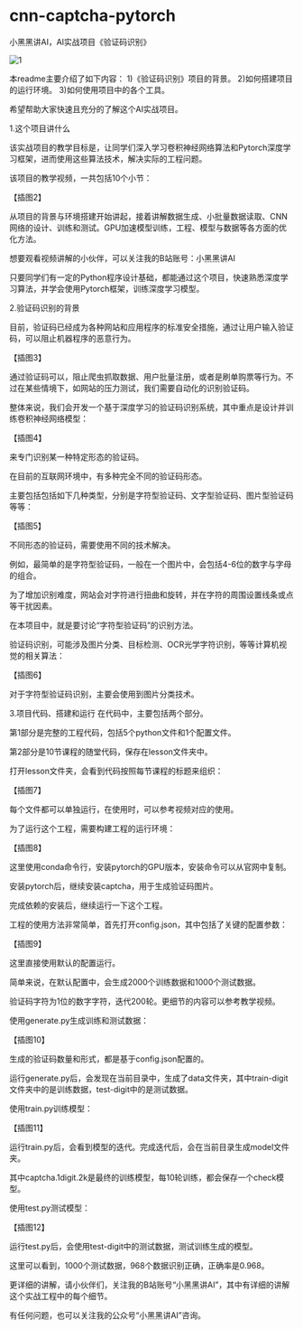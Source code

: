 # cnn-captcha-pytorch
小黑黑讲AI，AI实战项目《验证码识别》

![1](https://github.com/xhh890921/cnn-captcha-pytorch/assets/112564707/d2788396-a3a5-44ef-871d-1751a68afe2f)


本readme主要介绍了如下内容：
1)《验证码识别》项目的背景。
2)如何搭建项目的运行环境。
3)如何使用项目中的各个工具。

希望帮助大家快速且充分的了解这个AI实战项目。

1.这个项目讲什么

该实战项目的教学目标是，让同学们深入学习卷积神经网络算法和Pytorch深度学习框架，进而使用这些算法技术，解决实际的工程问题。

该项目的教学视频，一共包括10个小节：

【插图2】

从项目的背景与环境搭建开始讲起，接着讲解数据生成、小批量数据读取、CNN网络的设计、训练和测试。GPU加速模型训练，工程、模型与数据等各方面的优化方法。

想要观看视频讲解的小伙伴，可以关注我的B站账号：小黑黑讲AI

只要同学们有一定的Python程序设计基础，都能通过这个项目，快速熟悉深度学习算法，并学会使用Pytorch框架，训练深度学习模型。

2.验证码识别的背景

目前，验证码已经成为各种网站和应用程序的标准安全措施，通过让用户输入验证码，可以阻止机器程序的恶意行为。

【插图3】

通过验证码可以，阻止爬虫抓取数据、用户批量注册，或者是刷单购票等行为。不过在某些情境下，如网站的压力测试，我们需要自动化的识别验证码。

整体来说，我们会开发一个基于深度学习的验证码识别系统，其中重点是设计并训练卷积神经网络模型：



【插图4】

来专门识别某一种特定形态的验证码。

在目前的互联网环境中，有多种完全不同的验证码形态。


主要包括包括如下几种类型，分别是字符型验证码、文字型验证码、图片型验证码等等：

【插图5】

不同形态的验证码，需要使用不同的技术解决。

例如，最简单的是字符型验证码，一般在一个图片中，会包括4-6位的数字与字母的组合。

为了增加识别难度，网站会对字符进行扭曲和旋转，并在字符的周围设置线条或点等干扰因素。

在本项目中，就是要讨论“字符型验证码”的识别方法。

验证码识别，可能涉及图片分类、目标检测、OCR光学字符识别，等等计算机视觉的相关算法：

【插图6】

对于字符型验证码识别，主要会使用到图片分类技术。


3.项目代码、搭建和运行
在代码中，主要包括两个部分。

第1部分是完整的工程代码，包括5个python文件和1个配置文件。

第2部分是10节课程的随堂代码，保存在lesson文件夹中。

打开lesson文件夹，会看到代码按照每节课程的标题来组织：

【插图7】

每个文件都可以单独运行，在使用时，可以参考视频对应的使用。


为了运行这个工程，需要构建工程的运行环境：

【插图8】


这里使用conda命令行，安装pytorch的GPU版本，安装命令可以从官网中复制。

安装pytorch后，继续安装captcha，用于生成验证码图片。

完成依赖的安装后，继续运行一下这个工程。

工程的使用方法非常简单，首先打开config.json，其中包括了关键的配置参数：

【插图9】

这里直接使用默认的配置运行。

简单来说，在默认配置中，会生成2000个训练数据和1000个测试数据。

验证码字符为1位的数字字符，迭代200轮。更细节的内容可以参考教学视频。


使用generate.py生成训练和测试数据：

【插图10】

生成的验证码数量和形式，都是基于config.json配置的。

运行generate.py后，会发现在当前目录中，生成了data文件夹，其中train-digit文件夹中的是训练数据，test-digit中的是测试数据。

使用train.py训练模型：

【插图11】

运行train.py后，会看到模型的迭代。完成迭代后，会在当前目录生成model文件夹。

其中captcha.1digit.2k是最终的训练模型，每10轮训练，都会保存一个check模型。

使用test.py测试模型：

【插图12】

运行test.py后，会使用test-digit中的测试数据，测试训练生成的模型。

这里可以看到，1000个测试数据，968个数据识别正确，正确率是0.968。

更详细的讲解，请小伙伴们，关注我的B站账号“小黑黑讲AI”，其中有详细的讲解这个实战工程中的每个细节。

有任何问题，也可以关注我的公众号“小黑黑讲AI”咨询。

